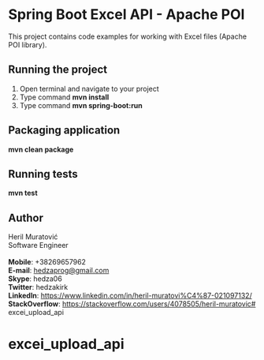# Spring Boot Excel API - Apache POI

This project contains code examples for working with Excel files (Apache POI library).


## Running the project

1. Open terminal and navigate to your project
2. Type command **mvn install**
3. Type command **mvn spring-boot:run**

## Packaging application

**mvn clean package**  

## Running tests
**mvn test**


## Author

Heril Muratović  
Software Engineer  
<br>
**Mobile**: +38269657962  
**E-mail**: hedzaprog@gmail.com  
**Skype**: hedza06  
**Twitter**: hedzakirk  
**LinkedIn**: https://www.linkedin.com/in/heril-muratovi%C4%87-021097132/  
**StackOverflow**: https://stackoverflow.com/users/4078505/heril-muratovic# excei_upload_api
# excei_upload_api
